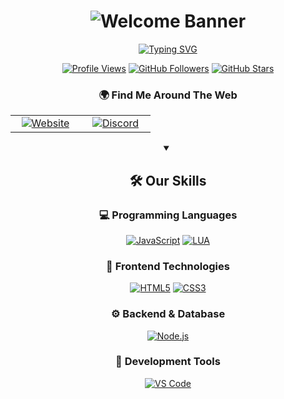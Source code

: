 # <div align="center">![Welcome Banner](banner_Discord.gif)</div>

<div align="center">
  
[![Typing SVG](https://readme-typing-svg.herokuapp.com?font=Fira+Code&pause=1000&color=8c00ff&width=435&lines=Welcome+To+Lexme+Store+GitHub;Full+Stack+Dev;Vist+Us+At+%3A+.gg%2FLEE)](https://git.io/typing-svg)

  [![Profile Views](https://komarev.com/ghpvc/?username=lexmeteam&color=555555&style=for-the-badge&label=PROFILE+VIEWS)](https://github.com/lexmeteam)
  [![GitHub Followers](https://img.shields.io/github/followers/lexmeteam?logo=github&style=for-the-badge&color=58A6FF&labelColor=555555&label=FOLLOWERS)](https://github.com/lexmeteam?tab=followers)
  [![GitHub Stars](https://img.shields.io/github/stars/lexmeteam?logo=github&style=for-the-badge&color=555555&labelColor=58A6FF&label=STARS)](https://github.com/lexmeteam?tab=repositories)
  
  ### 🌍 Find Me Around The Web
  
  <table>
    <tr>
      <td align="center" width="96">
        <a href="https://canary.discord.com/servers/lexme-team-tm-1233316459304849418">
          <img src="https://img.shields.io/badge/Website-FF4088?style=for-the-badge&logo=google-chrome&logoColor=white" alt="Website"/>
        </a>
      </td>
      <td align="center" width="96">
        <a href="https://discord.gg/lee">
          <img src="https://img.shields.io/badge/Discord-5865F2?style=for-the-badge&logo=discord&logoColor=white" alt="Discord"/>
        </a>
      </td>
    </tr>
  </table>

  <details open>
    <summary><h2>🛠️ Our Skills</h2></summary>
    
  ### 💻 Programming Languages
  
  [![JavaScript](https://img.shields.io/badge/JavaScript-F7DF1E?style=for-the-badge&logo=javascript&logoColor=white&labelColor=F7DF1E)](#)
  [![LUA](https://img.shields.io/badge/LUA-58A6FF?style=for-the-badge&logo=lua&logoColor=white&labelColor=58A6FF)](#)
  
  ### 🎨 Frontend Technologies
  
  [![HTML5](https://img.shields.io/badge/HTML5-E34F26?style=for-the-badge&logo=html5&logoColor=white&labelColor=E34F26)](#)
  [![CSS3](https://img.shields.io/badge/CSS3-1572B6?style=for-the-badge&logo=css3&logoColor=white&labelColor=1572B6)](#)  
  ### ⚙️ Backend & Database
  
  [![Node.js](https://img.shields.io/badge/Node.js-339933?style=for-the-badge&logo=node.js&logoColor=white&labelColor=339933)](#)
  
  ### 🔧 Development Tools
  
  [![VS Code](https://img.shields.io/badge/VS_Code-007ACC?style=for-the-badge&logo=visual-studio-code&logoColor=white&labelColor=8c00ff)](#)

  </details> 
